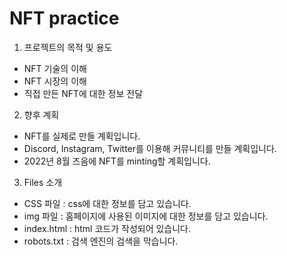 # NFT practice

1. 프로젝트의 목적 및 용도

  - NFT 기술의 이해
  - NFT 시장의 이해
  - 직접 만든 NFT에 대한 정보 전달
  
2. 향후 계획
  
  - NFT를 실제로 만들 계획입니다.
  - Discord, Instagram, Twitter를 이용해 커뮤니티를 만들 계획입니다.
  - 2022년 8월 즈음에 NFT를 minting할 계획입니다.
  
3. Files 소개
  
  - CSS 파일 : css에 대한 정보를 담고 있습니다.
  - img 파일 : 홈페이지에 사용된 이미지에 대한 정보를 담고 있습니다.
  - index.html : html 코드가 작성되어 있습니다.
  - robots.txt : 검색 엔진의 검색을 막습니다. 
  
